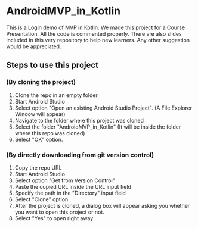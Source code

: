 # AndroidMVP_in_Kotlin
This is a Login demo of MVP in Kotlin. We made this project for a Course Presentation. All the code is commented properly. There are also slides included in this very repository to help new learners. Any other suggestion would be appreciated.

## Steps to use this project

### (By cloning the project)

1. Clone the repo in an empty folder
2. Start Android Studio
3. Select option "Open an existing Android Studio Project". (A File Explorer Window will appear)
4. Navigate to the folder where this project was cloned
5. Select the folder "AndroidMVP_in_Kotlin" (It will be inside the folder where this repo was cloned)
6. Select "OK" option.

### (By directly downloading from git version control)

1. Copy the repo URL
2. Start Android Studio
3. Select option "Get from Version Control"
4. Paste the copied URL inside the URL input field
5. Specify the path in the "Directory" input field
6. Select "Clone" option
7. After the project is cloned, a dialog box will appear asking you whether you want to open this project or not.
8. Select "Yes" to open right away
